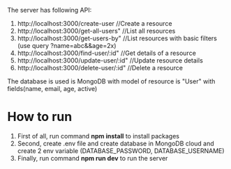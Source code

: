 The server has following API:

1. http://localhost:3000/create-user //Create a resource
2. http://localhost:3000/get-all-users" //List all resources
3. http://localhost:3000/get-users-by" //List resources with basic filters (use query ?name=abc&&age=2x)
4. http://localhost:3000/find-user/:id" //Get details of a resource
5. http://localhost:3000/update-user/:id" //Update resource details
6. http://localhost:3000/delete-user/:id" //Delete a resource

The database is used is MongoDB with model of resource is "User" with fields(name, email, age, active)

# How to run #

1. First of all, run command **npm install** to install packages
2. Second, create .env file and create database in MongoDB cloud and create 2 env variable (DATABASE_PASSWORD,
DATABASE_USERNAME)
3. Finally, run command **npm run dev** to run the server
